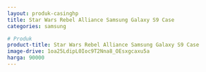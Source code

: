```yaml
---
layout: produk-casinghp
title: Star Wars Rebel Alliance Samsung Galaxy S9 Case
categories: samsung

# Produk
product-title: Star Wars Rebel Alliance Samsung Galaxy S9 Case
image-drive: 1oa25LdipL0Ioc9T2Nna8_OEsxgcaxu5a
harga: 90000
---
```

